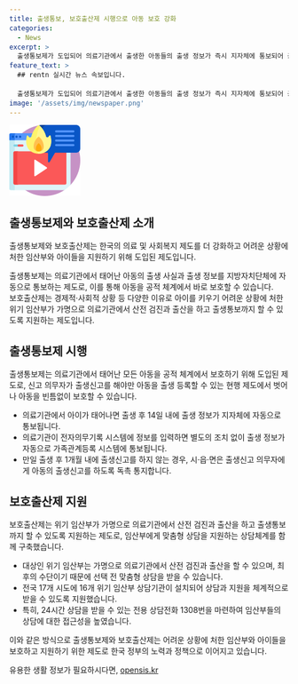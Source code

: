 ```yaml
---
title: 출생통보, 보호출산제 시행으로 아동 보호 강화
categories:
  - News
excerpt: >
  출생통보제가 도입되어 의료기관에서 출생한 아동들의 출생 정보가 즉시 지자체에 통보되어 공적 체계에서 보호될 수 있게 되었다. 또한, 보호출산제가 도입되어 위기 임산부가 가명으로 의료기관에서 출산을 할 수 있도록 지원받을 수 있고, 맞춤형 상담체계가 구축되었다. 이에 따라 19일부터 출생통보제와 보호출산제가 동시에 시행되며, 이러한 제도 도입은 지난해 발생한 영아사망사건을 예방하고 아동을 더 효과적으로 보호하기 위한 것이다. (문의: 보건복지부 출산정책과, 아동정책과, 여성가족부 가족지원과)
feature_text: >
  ## rentn 실시간 뉴스 속보입니다.

  출생통보제가 도입되어 의료기관에서 출생한 아동들의 출생 정보가 즉시 지자체에 통보되어 공적 체계에서 보호될 수 있게 되었다. 또한, 보호출산제가 도입되어 위기 임산부가 가명으로 의료기관에서 출산을 할 수 있도록 지원받을 수 있고, 맞춤형 상담체계가 구축되었다. 이에 따라 19일부터 출생통보제와 보호출산제가 동시에 시행되며, 이러한 제도 도입은 지난해 발생한 영아사망사건을 예방하고 아동을 더 효과적으로 보호하기 위한 것이다. (문의: 보건복지부 출산정책과, 아동정책과, 여성가족부 가족지원과)
image: '/assets/img/newspaper.png'
---
```


<p><img src="/assets/img/news.png" alt="rentncar 속보" /></p>

<h2 data-ke-size="size26">출생통보제와 보호출산제 소개</h2>

<p>출생통보제와 보호출산제는 한국의 의료 및 사회복지 제도를 더 강화하고 어려운 상황에 처한 임산부와 아이들을 지원하기 위해 도입된 제도입니다.</p>

<p data-ke-size="size16">
출생통보제는 의료기관에서 태어난 아동의 출생 사실과 출생 정보를 지방자치단체에 자동으로 통보하는 제도로, 이를 통해 아동을 공적 체계에서 바로 보호할 수 있습니다.<br>
보호출산제는 경제적·사회적 상황 등 다양한 이유로 아이를 키우기 어려운 상황에 처한 위기 임산부가 가명으로 의료기관에서 산전 검진과 출산을 하고 출생통보까지 할 수 있도록 지원하는 제도입니다.
</p>

<h2 data-ke-size="size26">출생통보제 시행</h2>

<p data-ke-size="size16">출생통보제는 의료기관에서 태어난 모든 아동을 공적 체계에서 보호하기 위해 도입된 제도로, 신고 의무자가 출생신고를 해야만 아동을 출생 등록할 수 있는 현행 제도에서 벗어나 아동을 빈틈없이 보호할 수 있습니다.</p>

<ul>
    <li>의료기관에서 아이가 태어나면 출생 후 14일 내에 출생 정보가 지자체에 자동으로 통보됩니다.</li>
    <li>의료기관이 전자의무기록 시스템에 정보를 입력하면 별도의 조치 없이 출생 정보가 자동으로 가족관계등록 시스템에 통보됩니다.</li>
    <li>만일 출생 후 1개월 내에 출생신고를 하지 않는 경우, 시·읍·면은 출생신고 의무자에게 아동의 출생신고를 하도록 독촉 통지합니다.</li>
</ul>

<h2 data-ke-size="size26">보호출산제 지원</h2>

<p data-ke-size="size16">보호출산제는 위기 임산부가 가명으로 의료기관에서 산전 검진과 출산을 하고 출생통보까지 할 수 있도록 지원하는 제도로, 임산부에게 맞춤형 상담을 지원하는 상담체계를 함께 구축했습니다.</p>

<ul>
    <li>대상인 위기 임산부는 가명으로 의료기관에서 산전 검진과 출산을 할 수 있으며, 최후의 수단이기 때문에 선택 전 맞춤형 상담을 받을 수 있습니다.</li>
    <li>전국 17개 시도에 16개 위기 임산부 상담기관이 설치되어 상담과 지원을 체계적으로 받을 수 있도록 지원했습니다.</li>
    <li>특히, 24시간 상담을 받을 수 있는 전용 상담전화 1308번을 마련하여 임산부들의 상담에 대한 접근성을 높였습니다.</li>
</ul>

<p>이와 같은 방식으로 출생통보제와 보호출산제는 어려운 상황에 처한 임산부와 아이들을 보호하고 지원하기 위한 제도로 한국 정부의 노력과 정책으로 이어지고 있습니다.</p>
유용한 생활 정보가 필요하시다면, <a href="https://opensis.kr" rel="dofollow">opensis.kr</a>


